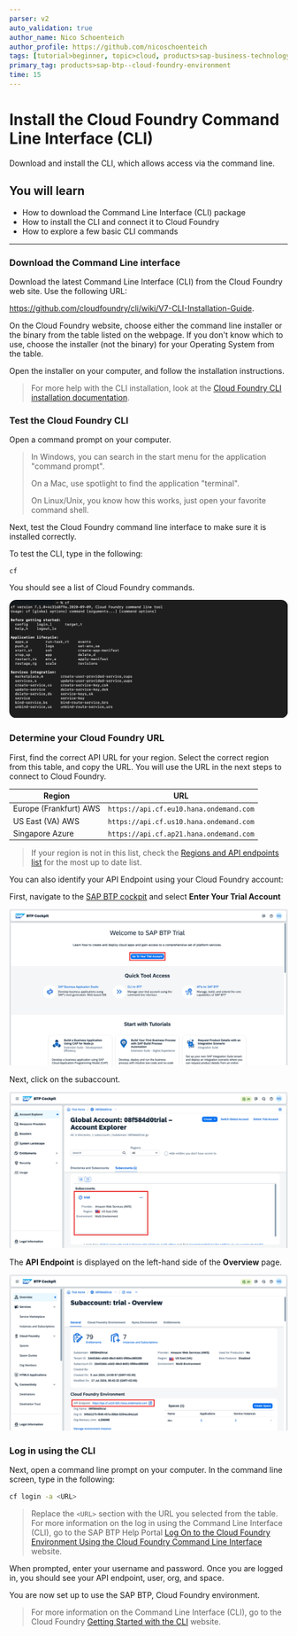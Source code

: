 ```yaml
---
parser: v2
auto_validation: true
author_name: Nico Schoenteich
author_profile: https://github.com/nicoschoenteich
tags: [tutorial>beginner, topic>cloud, products>sap-business-technology-platform ]
primary_tag: products>sap-btp--cloud-foundry-environment
time: 15
---
```


# Install the Cloud Foundry Command Line Interface (CLI)
<!-- description --> Download and install the CLI, which allows access via the command line.

## You will learn  
 - How to download the Command Line Interface (CLI) package
 - How to install the CLI and connect it to Cloud Foundry
 - How to explore a few basic CLI commands

---

### Download the Command Line interface

Download the latest Command Line Interface (CLI) from the Cloud Foundry web site.  Use the following URL:  

<https://github.com/cloudfoundry/cli/wiki/V7-CLI-Installation-Guide>.

On the Cloud Foundry website, choose either the command line installer or the binary from the table listed on the webpage. If you don't know which to use, choose the installer (not the binary) for your Operating System from the table.

Open the installer on your computer, and follow the installation instructions.

> For more help with the CLI installation, look at the [Cloud Foundry CLI installation documentation](http://docs.cloudfoundry.org/cf-cli/install-go-cli.html).


### Test the Cloud Foundry CLI

Open a command prompt on your computer.  

> In Windows, you can search in the start menu for the application "command prompt".  
>
> On a Mac, use spotlight to find the application "terminal".
>
> On Linux/Unix, you know how this works, just open your favorite command shell.

Next, test the Cloud Foundry command line interface to make sure it is installed correctly.

To test the CLI, type in the following:

    cf

You should see a list of Cloud Foundry commands.

![Cloud Foundry list of Commands](cfhelp.png)


### Determine your Cloud Foundry URL

First, find the correct API URL for your region.  Select the correct region from this table, and copy the URL.  You will use the URL in the next steps to connect to Cloud Foundry.  

| Region                                          | URL                                         |
| ----------------------------------------------- | ---------------------------------------     |
| Europe (Frankfurt) AWS      | `https://api.cf.eu10.hana.ondemand.com`     |
| US East (VA) AWS              | `https://api.cf.us10.hana.ondemand.com`     |
| Singapore Azure       | `https://api.cf.ap21.hana.ondemand.com`     |

> If your region is not in this list, check the [Regions and API endpoints list](https://help.sap.com/viewer/65de2977205c403bbc107264b8eccf4b/Cloud/en-US/350356d1dc314d3199dca15bd2ab9b0e.html#loiof344a57233d34199b2123b9620d0bb41) for the most up to date list.

You can also identify your API Endpoint using your Cloud Foundry account:

First, navigate to the [SAP BTP cockpit](https://hanatrial.ondemand.com) and select **Enter Your Trial Account**

![entertrial](entertrial.png)

Next, click on the subaccount.

![subaccount](subaccount.png)

The **API Endpoint** is displayed on the left-hand side of the **Overview** page.

![endpoint](endpoint.png)

### Log in using the CLI

Next, open a command line prompt on your computer.  In the command line screen, type in the following:

```bash
cf login -a <URL>
```
> Replace the `<URL>` section with the URL you selected from the table. For more information on the log in using the Command Line Interface (CLI), go to the SAP BTP Help Portal [Log On to the Cloud Foundry Environment Using the Cloud Foundry Command Line Interface](https://help.sap.com/products/BTP/65de2977205c403bbc107264b8eccf4b/7a37d66c2e7d401db4980db0cd74aa6b.html?locale=en-US) website.

When prompted, enter your username and password.  Once you are logged in, you should see your API endpoint, user, org, and space.

You are now set up to use the SAP BTP, Cloud Foundry environment.

> For more information on the Command Line Interface (CLI), go to the Cloud Foundry [Getting Started with the CLI](http://docs.cloudfoundry.org/cf-cli/getting-started.html) website.

